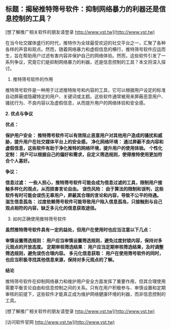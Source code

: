 ## **标题：揭秘推特筛号软件：抑制网络暴力的利器还是信息控制的工具？**

[想了解推广相关软件的朋友请登录 http://www.vst.tw](http://www.vst.tw)

在当今社交媒体盛行的时代，推特作为全球最受欢迎的社交平台之一，汇聚了各种各样的声音和观点。然而，随着网络暴力和虚假信息的横行，推特筛号软件应运而生，旨在帮助用户过滤有害内容并保护自己的网络体验。然而，这些软件引发了一系列争议，究竟它们是抑制网络暴力的利器，还是信息控制的工具？本文将深入探讨。

1. 推特筛号软件的作用

推特筛号软件是一种用于过滤推特账号和内容的工具，它可以根据用户设定的标准自动屏蔽或隐藏特定的用户、关键词或主题。这些软件通常被用来屏蔽恶意用户、骚扰行为、不良内容以及虚假信息，从而提升用户的网络体验和安全感。

**2. 优点与争议**

**优点：**

**保护用户安全： 推特筛号软件可以有效阻止恶意用户对其他用户造成的骚扰和威胁，提升用户在社交媒体平台上的安全感。**
**净化网络环境： 通过屏蔽不良内容和虚假信息，这些软件有助于净化推特的网络环境，提升用户的使用体验。**
**个性化定制： 用户可以根据自己的偏好和需求，自定义筛选规则，使得推特使用更加符合个人喜好。**

**争议：**

**信息过滤： 一些人担心，推特筛号软件可能会成为信息过滤的工具，限制用户接触多样化的观点，从而损害言论自由。**
**误伤风险： 由于算法的限制和误判，这些软件有时可能会误伤无辜用户，屏蔽其合理的言论和内容，导致不公平的待遇。**
**滋生信息孤岛： 过度依赖筛号软件可能导致用户陷入信息孤岛，只接触到与自己观点相符的内容，缺乏多元化的信息获取途径。**

3. 如何正确使用推特筛号软件

**虽然推特筛号软件具有一定的益处，但用户在使用时也应当注意以下几点：**

**审慎设置筛选规则： 用户应当审慎设置筛选规则，避免过度封锁内容，保持对多元观点的开放态度。**
**定期审核筛选结果： 用户应当定期审核筛选结果，及时调整筛选规则，避免误伤合理内容。**
**多元化信息获取： 用户在使用筛号软件的同时，也应当积极寻找其他信息来源，保持对多元观点的了解。**

**结论**

推特筛号软件在抑制网络暴力和维护用户安全方面发挥了重要作用，但其合理使用需要平衡言论自由和信息控制之间的关系。只有在用户积极参与、审慎设置和定期审核的前提下，这些软件才能真正成为维护网络健康环境的利器，而非信息控制的工具。

[想了解推广相关软件的朋友请登录 http://www.vst.tw](http://www.vst.tw)


[访问软件官网 http://www.vst.tw](http://www.vst.tw)
